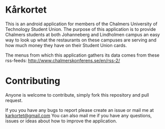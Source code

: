 Kårkortet
=========

This is an android application for members of the Chalmers University of Technology Student Union.
The purpose of this application is to provide Chalmers students at both Johanneberg and Lindholmen campus an easy way to look up what the restaurants on these campuses are serving and how much money they have on their Student Union cards.

The menus from which this application gathers its data comes from these rss-feeds: http://www.chalmerskonferens.se/en/rss-2/


Contributing
=========

Anyone is welcome to contribute, simply fork this repository and pull request.

If you you have any bugs to report please create an issue or mail me at karkortet@gmail.com
You can also mail me if you have any questions, issues or ideas about how to improve the application.
